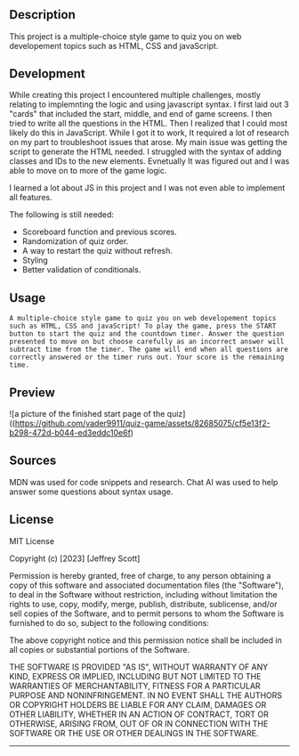 # <Quiz-Game>

## Description

This project is a multiple-choice style game to quiz you on web developement topics such as HTML, CSS and javaScript.

## Development

While creating this project I encountered multiple challenges, mostly relating to implemnting the logic and using javascript syntax. I first laid out 3 "cards" that included the start, middle, and end of game screens. I then tried to write all  the questions in the HTML. Then I realized that I could most likely do this in JavaScript. While I got it to work, It required a lot of research on my part to troubleshoot issues that arose. My main issue was getting the script to generate the HTML needed. I struggled with the syntax of adding classes and IDs to the new elements. Evnetually It was figured out and I was able to move on to more of the game logic. 

I learned a lot about JS in this project and I was not even able to implement all features.

The following is still needed:
- Scoreboard function and previous scores.
- Randomization of quiz order.
- A way to restart the quiz without refresh.
- Styling
- Better validation of conditionals.

## Usage

    A multiple-choice style game to quiz you on web developement topics such as HTML, CSS and javaScript! To play the game, press the START button to start the quiz and the countdown timer. Answer the question presented to move on but choose carefully as an incorrect answer will subtract time from the timer. The game will end when all questions are correctly answered or the timer runs out. Your score is the remaining time.
   

## Preview

![a picture of the finished start page of the quiz]((https://github.com/vader9911/quiz-game/assets/82685075/cf5e13f2-b298-472d-b044-ed3eddc10e6f)

## Sources

MDN was used for code snippets and research.
Chat AI was used to help answer some questions about syntax usage.


## License

MIT License

Copyright (c) [2023] [Jeffrey Scott]

Permission is hereby granted, free of charge, to any person obtaining a copy
of this software and associated documentation files (the "Software"), to deal
in the Software without restriction, including without limitation the rights
to use, copy, modify, merge, publish, distribute, sublicense, and/or sell
copies of the Software, and to permit persons to whom the Software is
furnished to do so, subject to the following conditions:

The above copyright notice and this permission notice shall be included in all
copies or substantial portions of the Software.

THE SOFTWARE IS PROVIDED "AS IS", WITHOUT WARRANTY OF ANY KIND, EXPRESS OR
IMPLIED, INCLUDING BUT NOT LIMITED TO THE WARRANTIES OF MERCHANTABILITY,
FITNESS FOR A PARTICULAR PURPOSE AND NONINFRINGEMENT. IN NO EVENT SHALL THE
AUTHORS OR COPYRIGHT HOLDERS BE LIABLE FOR ANY CLAIM, DAMAGES OR OTHER
LIABILITY, WHETHER IN AN ACTION OF CONTRACT, TORT OR OTHERWISE, ARISING FROM,
OUT OF OR IN CONNECTION WITH THE SOFTWARE OR THE USE OR OTHER DEALINGS IN THE
SOFTWARE.

---
